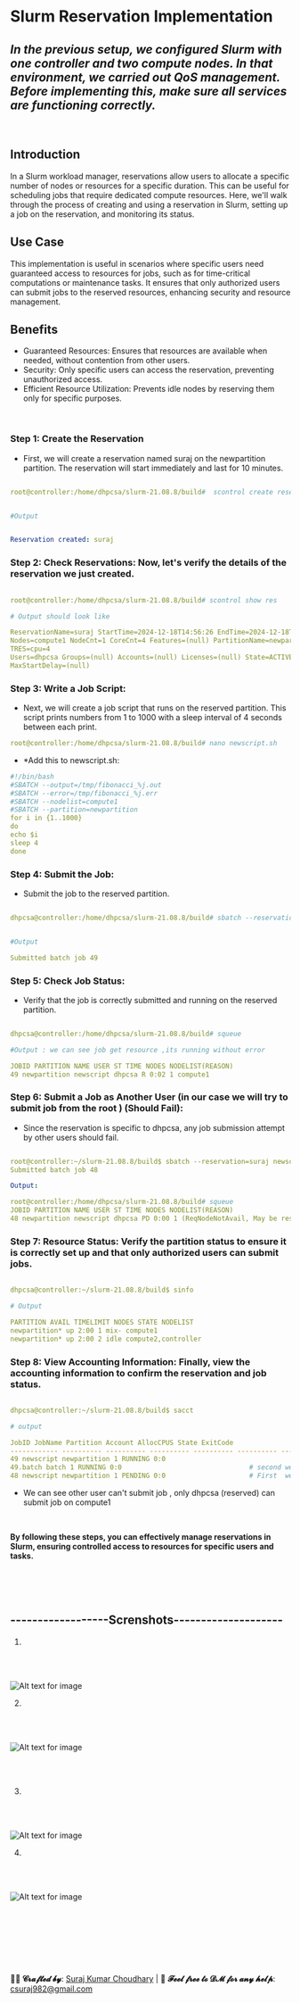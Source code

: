 # Slurm Reservation Implementation



## *In the previous setup, we configured Slurm with one controller and two compute nodes. In that environment, we carried out QoS management. Before implementing this, make sure all services are functioning correctly.*




<br>



## Introduction
In a Slurm workload manager, reservations allow users to allocate a specific number of nodes or resources for a specific duration. This can be useful for scheduling jobs that require dedicated compute resources. Here, we'll walk through the process of creating and using a reservation in Slurm, setting up a job on the reservation, and monitoring its status.

## Use Case
This implementation is useful in scenarios where specific users need guaranteed access to resources for jobs, such as for time-critical computations or maintenance tasks. It ensures that only authorized users can submit jobs to the reserved resources, enhancing security and resource management.

## Benefits
- Guaranteed Resources: Ensures that resources are available when needed, without contention from other users.
- Security: Only specific users can access the reservation, preventing unauthorized access.
- Efficient Resource Utilization: Prevents idle nodes by reserving them only for specific purposes.






<br>



### Step 1: Create the Reservation

  - First, we will create a reservation named suraj on the newpartition partition. The reservation will start immediately and last for 10 minutes.


```yml

root@controller:/home/dhpcsa/slurm-21.08.8/build#  scontrol create reservation=suraj starttime=now duration=00:10:00 user=dhpcsa partition=newpartition nodes=compute1


#Output


Reservation created: suraj


```


### Step 2: Check Reservations: Now, let's verify the details of the reservation we just created.

```yml

root@controller:/home/dhpcsa/slurm-21.08.8/build# scontrol show res

# Output should look like

ReservationName=suraj StartTime=2024-12-18T14:56:26 EndTime=2024-12-18T15:06:26 Duration=00:10:00
Nodes=compute1 NodeCnt=1 CoreCnt=4 Features=(null) PartitionName=newpartition Flags=SPEC_NODES
TRES=cpu=4
Users=dhpcsa Groups=(null) Accounts=(null) Licenses=(null) State=ACTIVE BurstBuffer=(null) Watts=n/a
MaxStartDelay=(null)


```



### Step 3: Write a Job Script: 
  - Next, we will create a job script that runs on the reserved partition. This script prints numbers from 1 to 1000 with a sleep interval of 4 seconds between each print.

```yml
root@controller:/home/dhpcsa/slurm-21.08.8/build# nano newscript.sh
```
  - *Add this to  newscript.sh:

```yml
#!/bin/bash
#SBATCH --output=/tmp/fibonacci_%j.out
#SBATCH --error=/tmp/fibonacci_%j.err
#SBATCH --nodelist=compute1
#SBATCH --partition=newpartition
for i in {1..1000}
do
echo $i
sleep 4
done

````







### Step 4: Submit the Job: 
  - Submit the job to the reserved partition.

```yml

dhpcsa@controller:/home/dhpcsa/slurm-21.08.8/build# sbatch --reservation=suraj newscript.sh


#Output

Submitted batch job 49
```
### Step 5: Check Job Status: 
  - Verify that the job is correctly submitted and running on the reserved partition.

```yml

dhpcsa@controller:/home/dhpcsa/slurm-21.08.8/build# squeue

#Output : we can see job get resource ,its running without error

JOBID PARTITION NAME USER ST TIME NODES NODELIST(REASON)
49 newpartition newscript dhpcsa R 0:02 1 compute1

```

### Step 6: Submit a Job as Another User  (in our case we will try to submit job from the root ) (Should Fail):
  - Since the reservation is specific to dhpcsa, any job submission attempt by other users should fail.

```yml

root@controller:~/slurm-21.08.8/build$ sbatch --reservation=suraj newscript.sh
Submitted batch job 48

Output: 

root@controller:/home/dhpcsa/slurm-21.08.8/build# squeue
JOBID PARTITION NAME USER ST TIME NODES NODELIST(REASON)
48 newpartition newscript dhpcsa PD 0:00 1 (ReqNodeNotAvail, May be reserved for other job)

```

### Step 7: Resource Status: Verify the partition status to ensure it is correctly set up and that only authorized users can submit jobs.

```yml

dhpcsa@controller:~/slurm-21.08.8/build$ sinfo

# Output

PARTITION AVAIL TIMELIMIT NODES STATE NODELIST
newpartition* up 2:00 1 mix- compute1
newpartition* up 2:00 2 idle compute2,controller

```

### Step 8: View Accounting Information: Finally, view the accounting information to confirm the reservation and job status.

```yml

dhpcsa@controller:~/slurm-21.08.8/build$ sacct

# output

JobID JobName Partition Account AllocCPUS State ExitCode
------------ ---------- ---------- ---------- ---------- ---------- --------
49 newscript newpartition 1 RUNNING 0:0
49.batch batch 1 RUNNING 0:0                                # second we test from dhpcsa
48 newscript newpartition 1 PENDING 0:0                     # First  we test from root

```
  - We can see other user can't submit job , only dhpcsa (reserved) can submit job on compute1

<br>



  **By following these steps, you can effectively manage reservations in Slurm, ensuring controlled access to resources for specific users and tasks.**



<br>

<br>

<br>









## ------------------Screnshots--------------------
1.
<br>
<br>


![Alt text for image](screenshots/1.png)

2.
<br>
<br>


![Alt text for image](screenshots/2.png)


<br>
<br>

3.
<br>
<br>


![Alt text for image](screenshots/3.png)

4.
<br>
<br>





![Alt text for image](screenshots/4.png)




<br>
<br>








<br>
<br>
<br>
<br>



**👨‍💻 𝓒𝓻𝓪𝓯𝓽𝓮𝓭 𝓫𝔂**: [Suraj Kumar Choudhary](https://github.com/Surajkumar4-source) | 📩 **𝓕𝓮𝓮𝓵 𝓯𝓻𝓮𝓮 𝓽𝓸 𝓓𝓜 𝓯𝓸𝓻 𝓪𝓷𝔂 𝓱𝓮𝓵𝓹**: [csuraj982@gmail.com](mailto:csuraj982@gmail.com)





<br>


  

